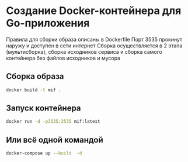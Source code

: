 # Создание Docker-контейнера для Go-приложения

Правила для сборки образа описаны в Dockerfile
Порт 3535 прокинут наружу и доступен в сети интернет
Сборка осуществляется в 2 этапа (мультисборка), сборка исходников сервиса и сборка самого контейнера без файлов исходников и мусора

## Сборка образа
```bash
docker build -t mif .
```

## Запуск контейнера
```bash
docker run -d -p3535:3535 mif:latest
```

## Или всё одной командой
```bash
docker-compose up --build  -d

